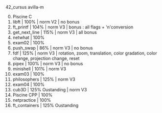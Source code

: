 42_cursus avilla-m

0.  Piscine C
1.  libft           | 100%            | norm V2 | no bonus  
2.  ft_printf       | 104%            | norm V3 | bonus : all flags + 'n'conversion
3.  get_next_line   | 115%            | norm V3 | all bonus
4.  netwhat         | 100%
5.  exam02          | 100%
6.  push_swap       | 86%             | norm V3 | no bonus  
7.  fdf             | 125%            | norm V3 | rotation, zoom, translation, color gradation, color change, projection change, reset 
8.  pipex           | 100%            | norm V3 | no bonus
9.  minishell       | 101%            | norm V3
10. exam03          | 100%
11. philosophers    | 125%            | norm V3
12. exam04          | 100%
13. cub3D           | 125% Oustanding | norm V3
14. Piscine CPP     | 100%
15. netpractice     | 100%
16. ft_containers   | 125% Oustanding
